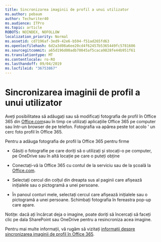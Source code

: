 ```yaml
---
title: Sincronizarea imaginii de profil a unui utilizator
ms.author: pebaum
author: Techwriter40
ms.audience: ITPro
ms.topic: article
ROBOTS: NOINDEX, NOFOLLOW
localization_priority: Normal
ms.assetid: cd7196af-3ed9-42e6-b594-f51ad265fd63
ms.openlocfilehash: 6d2a3d08a6ee20cd4f62457b5365449fc5781606
ms.sourcegitcommit: a65d196d00adb70045af5caca9828fe44b951f61
ms.translationtype: MT
ms.contentlocale: ro-RO
ms.lasthandoff: 09/04/2019
ms.locfileid: "36753867"
---
```

# <a name="sync-a-users-profile-picture"></a>Sincronizarea imaginii de profil a unui utilizator

Aveți posibilitatea să adăugați sau să modificați fotografia de profil în Office 365 din [Office.com](http://www.office.com)sau în timp ce utilizați aplicațiile Office 365 pe computer sau într-un browser de pe telefon. Fotografia va apărea peste tot acolo ' un cerc foto profil în Office 365.

Pentru a adăuga fotografia de profil la Office 365 pentru firme

- Găsiți o fotografie pe care doriți să o utilizați și stocați-o pe computer, pe OneDrive sau în altă locație pe care o puteți obține

- Conectați-vă la Office 365 cu contul de la serviciu sau de la școală la [Office.com](http://www.office.com).

- Selectați cercul din colțul din dreapta sus al paginii care afișează inițialele sau o pictogramă a unei persoane.

- În panoul conturi mele, selectați cercul care afișează inițialele sau o pictogramă a unei persoane. Schimbați fotografia în fereastra pop-up care apare.

Notițe: dacă ați încărcat deja o imagine, poate doriți să încercați să faceți clic pe dala SharePoint sau OneDrive pentru a resincroniza acea imagine.

Pentru mai multe informații, vă rugăm să vizitați [informații despre sincronizarea imaginii de profil în Office 365](https://support.office.com/article/information-about-profile-picture-synchronization-in-office-365-20594d76-d054-4af4-a660-401133e3d48a).
